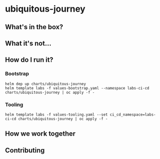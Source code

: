 # ubiquitous-journey

## What's in the box?

## What it's not...

## How do I run it?

### Bootstrap
```
helm dep up charts/ubiquitous-journey
helm template labs -f values-bootstrap.yaml --namespace labs-ci-cd charts/ubiquitous-journey | oc apply -f -
```

### Tooling
```
helm template labs -f values-tooling.yaml --set ci_cd_namespace=labs-ci-cd charts/ubiquitous-journey | oc apply -f -
```

## How we work together

## Contributing
